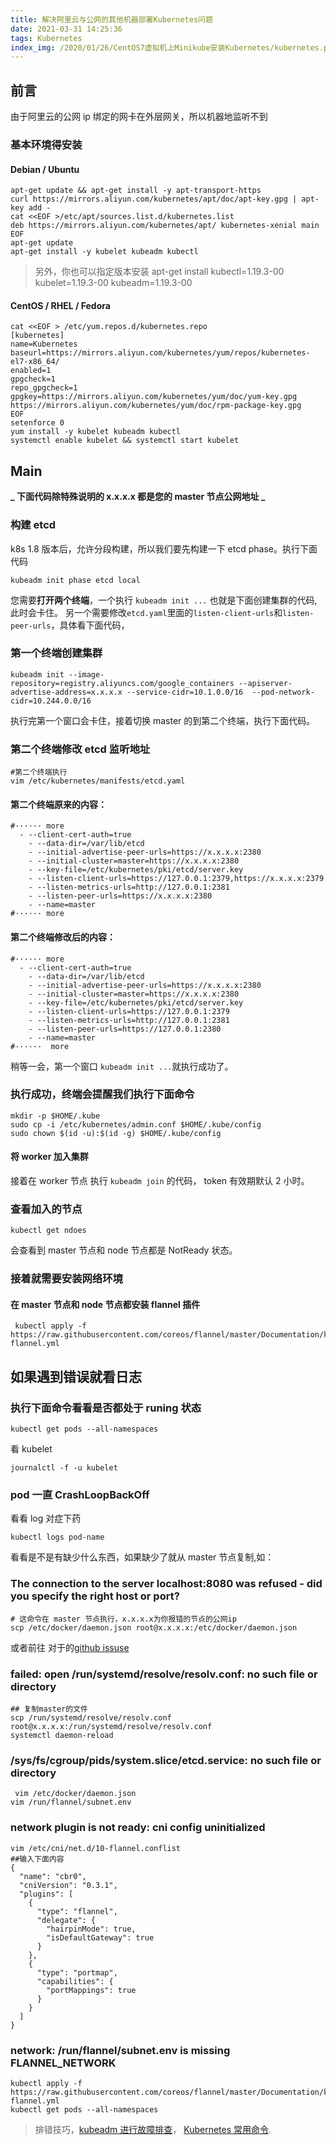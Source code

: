 ```yaml
---
title: 解决阿里云与公网的其他机器部署Kubernetes问题
date: 2021-03-31 14:25:36
tags: Kubernetes
index_img: /2020/01/26/CentOS7虚拟机上Minikube安装Kubernetes/kubernetes.png
---
```


## 前言

由于阿里云的公网 ip 绑定的网卡在外层网关，所以机器地监听不到

### 基本环境得安装

#### Debian / Ubuntu

```shell
apt-get update && apt-get install -y apt-transport-https
curl https://mirrors.aliyun.com/kubernetes/apt/doc/apt-key.gpg | apt-key add -
cat <<EOF >/etc/apt/sources.list.d/kubernetes.list
deb https://mirrors.aliyun.com/kubernetes/apt/ kubernetes-xenial main
EOF
apt-get update
apt-get install -y kubelet kubeadm kubectl
```

> 另外，你也可以指定版本安装
> apt-get install kubectl=1.19.3-00 kubelet=1.19.3-00 kubeadm=1.19.3-00

#### CentOS / RHEL / Fedora

```shell
cat <<EOF > /etc/yum.repos.d/kubernetes.repo
[kubernetes]
name=Kubernetes
baseurl=https://mirrors.aliyun.com/kubernetes/yum/repos/kubernetes-el7-x86_64/
enabled=1
gpgcheck=1
repo_gpgcheck=1
gpgkey=https://mirrors.aliyun.com/kubernetes/yum/doc/yum-key.gpg https://mirrors.aliyun.com/kubernetes/yum/doc/rpm-package-key.gpg
EOF
setenforce 0
yum install -y kubelet kubeadm kubectl
systemctl enable kubelet && systemctl start kubelet
```

## Main

**_ 下面代码除特殊说明的 x.x.x.x 都是您的 master 节点公网地址 _**

### 构建 etcd

k8s 1.8 版本后，允许分段构建，所以我们要先构建一下 etcd phase。执行下面代码

```shell
kubeadm init phase etcd local
```

您需要**打开两个终端**，一个执行 `kubeadm init ...` 也就是下面创建集群的代码,此时会卡住。
另一个需要修改`etcd.yaml`里面的`listen-client-urls`和`listen-peer-urls`，具体看下面代码，

### 第一个终端创建集群

```shell
kubeadm init --image-repository=registry.aliyuncs.com/google_containers --apiserver-advertise-address=x.x.x.x --service-cidr=10.1.0.0/16  --pod-network-cidr=10.244.0.0/16
```

执行完第一个窗口会卡住，接着切换 master 的到第二个终端，执行下面代码。

### 第二个终端修改 etcd 监听地址

```shell
#第二个终端执行
vim /etc/kubernetes/manifests/etcd.yaml
```

#### 第二个终端原来的内容：

```shell
#······ more
  - --client-cert-auth=true
    - --data-dir=/var/lib/etcd
    - --initial-advertise-peer-urls=https://x.x.x.x:2380
    - --initial-cluster=master=https://x.x.x.x:2380
    - --key-file=/etc/kubernetes/pki/etcd/server.key
    - --listen-client-urls=https://127.0.0.1:2379,https://x.x.x.x:2379
    - --listen-metrics-urls=http://127.0.0.1:2381
    - --listen-peer-urls=https://x.x.x.x:2380
    - --name=master
#······ more
```

#### 第二个终端修改后的内容：

```shell
#······ more
  - --client-cert-auth=true
    - --data-dir=/var/lib/etcd
    - --initial-advertise-peer-urls=https://x.x.x.x:2380
    - --initial-cluster=master=https://x.x.x.x:2380
    - --key-file=/etc/kubernetes/pki/etcd/server.key
    - --listen-client-urls=https://127.0.0.1:2379
    - --listen-metrics-urls=http://127.0.0.1:2381
    - --listen-peer-urls=https://127.0.0.1:2380
    - --name=master
#······  more
```

稍等一会，第一个窗口 `kubeadm init ...`就执行成功了。

### 执行成功，终端会提醒我们执行下面命令

```shell
mkdir -p $HOME/.kube
sudo cp -i /etc/kubernetes/admin.conf $HOME/.kube/config
sudo chown $(id -u):$(id -g) $HOME/.kube/config
```

#### 将 worker 加入集群

接着在 worker 节点 执行 `kubeadm join` 的代码， token 有效期默认 2 小时。

### 查看加入的节点

```shell
kubectl get ndoes
```

会查看到 master 节点和 node 节点都是 NotReady 状态。

### 接着就需要安装网络环境

#### 在 master 节点和 node 节点都安装 flannel 插件

```shell
 kubectl apply -f https://raw.githubusercontent.com/coreos/flannel/master/Documentation/kube-flannel.yml
```

## 如果遇到错误就看日志

### 执行下面命令看看是否都处于 runing 状态

```shell
kubectl get pods --all-namespaces
```

看 kubelet

```shell
journalctl -f -u kubelet
```

### pod 一直 CrashLoopBackOff

看看 log 对症下药

```shell
kubectl logs pod-name
```

看看是不是有缺少什么东西，如果缺少了就从 master 节点复制,如：

### The connection to the server localhost:8080 was refused - did you specify the right host or port?

```shell
# 这命令在 master 节点执行，x.x.x.x为你报错的节点的公网ip
scp /etc/docker/daemon.json root@x.x.x.x:/etc/docker/daemon.json
```

或者前往 对于的[github issuse](https://github.com/kubernetes/kubernetes/issues/50295)

### failed: open /run/systemd/resolve/resolv.conf: no such file or directory

```shell
## 复制master的文件
scp /run/systemd/resolve/resolv.conf root@x.x.x.x:/run/systemd/resolve/resolv.conf
systemctl daemon-reload
```

### /sys/fs/cgroup/pids/system.slice/etcd.service: no such file or directory

```shell
 vim /etc/docker/daemon.json
vim /run/flannel/subnet.env
```

### network plugin is not ready: cni config uninitialized

```shell
vim /etc/cni/net.d/10-flannel.conflist
##输入下面内容
{
  "name": "cbr0",
  "cniVersion": "0.3.1",
  "plugins": [
    {
      "type": "flannel",
      "delegate": {
        "hairpinMode": true,
        "isDefaultGateway": true
      }
    },
    {
      "type": "portmap",
      "capabilities": {
        "portMappings": true
      }
    }
  ]
}

```

### network: /run/flannel/subnet.env is missing FLANNEL_NETWORK

```shell
kubectl apply -f https://raw.githubusercontent.com/coreos/flannel/master/Documentation/kube-flannel.yml
kubectl get pods --all-namespaces
```

> 排错技巧，[kubeadm 进行故障排查](https://kubernetes.io/zh/docs/setup/production-environment/tools/kubeadm/troubleshooting-kubeadm/)， [Kubernetes 常用命令](https://www.jianshu.com/p/2ded3a8cc788).
